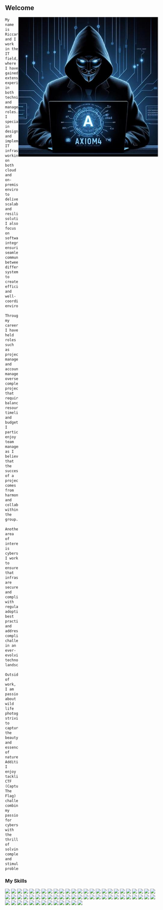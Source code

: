 ## Welcome
<img align="right" src="https://github.com/axiom4/axiom4/blob/main/avatar.jpeg">

```
My name is Riccardo, and I work in the IT field, where I have gained extensive experience in both technical and management roles. I specialize in designing and implementing IT infrastructures, working on both cloud and on-premise environments to deliver scalable and resilient solutions. I also focus on software integration, ensuring seamless communication between different systems to create efficient and well-coordinated environments.

Throughout my career, I have held roles such as project manager and account manager, overseeing complex projects that required balancing resources, timelines, and budgets. I particularly enjoy team management, as I believe that the success of a project comes from harmony and collaboration within the group.

Another area of interest is cybersecurity: I work to ensure that infrastructures are secure and compliant with regulations, adopting best practices and addressing compliance challenges in an ever-evolving technological landscape.

Outside of work, I am passionate about wild life photography, striving to capture the beauty and essence of nature. Additionally, I enjoy tackling CTF (Capture The Flag) challenges, combining my passion for cybersecurity with the thrill of solving complex and stimulating problems.
```

### My Skills

<div align="left">
<span><img src="https://img.shields.io/badge/Python-FFD43B?style=for-the-badge&logo=python&logoColor=blue"></span></span>
<span><img src="https://img.shields.io/badge/TypeScript-007ACC?style=for-the-badge&logo=typescript&logoColor=white"></span>
<span><img src="https://img.shields.io/badge/PHP-777BB4?style=for-the-badge&logo=php&logoColor=white"></span>
<span><img src="https://img.shields.io/badge/Perl-39457E?style=for-the-badge&logo=perl&logoColor=white"></span>
<span><img src="https://img.shields.io/badge/HTML5-E34F26?style=for-the-badge&logo=html5&logoColor=white"></span>
<span><img src="https://img.shields.io/badge/Angular-DD0031?style=for-the-badge&logo=angular&logoColor=white"></span>
<span><img src="https://img.shields.io/badge/CSS3-1572B6?style=for-the-badge&logo=css3&logoColor=white"></span>
<span><img src="https://img.shields.io/badge/C-00599C?style=for-the-badge&logo=c&logoColor=white"></span>
<span><img src="https://img.shields.io/badge/Ansible-000000?style=for-the-badge&logo=ansible&logoColor=white"></span>
<span><img src="https://img.shields.io/badge/Apache-D22128?style=for-the-badge&logo=Apache&logoColor=white"></span>
<span><img src="https://img.shields.io/badge/Bootstrap-563D7C?style=for-the-badge&logo=bootstrap&logoColor=white"></span>
<span><img src="https://img.shields.io/badge/Docker-2CA5E0?style=for-the-badge&logo=docker&logoColor=white"></span>
<span><img src="https://img.shields.io/badge/jQuery-0769AD?style=for-the-badge&logo=jquery&logoColor=white"></span>
<span><img src="https://img.shields.io/badge/JWT-000000?style=for-the-badge&logo=JSON%20web%20tokens&logoColor=white"></span>
<span><img src="https://img.shields.io/badge/kubernetes-326ce5.svg?&style=for-the-badge&logo=kubernetes&logoColor=white"></span>
<span><img src="https://img.shields.io/badge/Markdown-000000?style=for-the-badge&logo=markdown&logoColor=white"></span>
<span><img src="https://img.shields.io/badge/Nginx-009639?style=for-the-badge&logo=nginx&logoColor=white"></span>
<span><img src="https://img.shields.io/badge/npm-CB3837?style=for-the-badge&logo=npm&logoColor=white"></span>
<span><img src="https://img.shields.io/badge/Node%20js-339933?style=for-the-badge&logo=nodedotjs&logoColor=white"></span>
<span><img src="https://img.shields.io/badge/MySQL-005C84?style=for-the-badge&logo=mysql&logoColor=white"></span>
<span><img src="https://img.shields.io/badge/MongoDB-4EA94B?style=for-the-badge&logo=mongodb&logoColor=white"></span>
<span><img src="https://img.shields.io/badge/MariaDB-003545?style=for-the-badge&logo=mariadb&logoColor=white"></span>
<span><img src="https://img.shields.io/badge/Sqlite-003B57?style=for-the-badge&logo=sqlite&logoColor=white"></span>
<span><img src="https://img.shields.io/badge/Oracle-F80000?style=for-the-badge&logo=Oracle&logoColor=white"></span>
<span><img src="https://img.shields.io/badge/PostgreSQL-316192?style=for-the-badge&logo=postgresql&logoColor=white"></span>
<span><img src="https://img.shields.io/badge/redis-%23DD0031.svg?&style=for-the-badge&logo=redis&logoColor=white"></span>
<span><img src="https://img.shields.io/badge/Elastic_Search-005571?style=for-the-badge&logo=elasticsearch&logoColor=white"></span>
<span><img src="https://img.shields.io/badge/Linux-FCC624?style=for-the-badge&logo=linux&logoColor=black"></span>
<span><img src="https://img.shields.io/badge/Kali_Linux-557C94?style=for-the-badge&logo=kali-linux&logoColor=white"></span>
<span><img src="https://img.shields.io/badge/mac%20os-000000?style=for-the-badge&logo=apple&logoColor=white"></span>
<span><img src="https://img.shields.io/badge/Red%20Hat-EE0000?style=for-the-badge&logo=redhat&logoColor=white"></span>
<span><img src="https://img.shields.io/badge/Ubuntu-E95420?style=for-the-badge&logo=ubuntu&logoColor=white"></span>
<span><img src="https://img.shields.io/badge/Windows-0078D6?style=for-the-badge&logo=windows&logoColor=white"></span>
<span><img src="https://img.shields.io/badge/Arduino-00979D?style=for-the-badge&logo=Arduino&logoColor=white"></span>
<span><img src="https://img.shields.io/badge/espressif-E7352C?style=for-the-badge&logo=espressif&logoColor=white"></span>
<span><img src="https://img.shields.io/badge/HackTheBox-111927?style=for-the-badge&logo=Hack%20The%20Box&logoColor=9FEF00"></span>
<span><img src="https://img.shields.io/badge/TryHackMe-212C42?style=for-the-badge&logo=TryHackMe&logoColor=white"></span>
<span><img src="https://img.shields.io/badge/Wireshark-1679A7?style=for-the-badge&logo=Wireshark&logoColor=white"></span>
<span><img src="https://img.shields.io/badge/burpsuite-FF6633?style=for-the-badge&logo=burpsuite&logoColor=white"></span>
<span><img src="https://img.shields.io/badge/metasploit-2596CD?style=for-the-badge&logo=metasploit&logoColor=white"></span>
<span><img src="https://img.shields.io/badge/GitHub-100000?style=for-the-badge&logo=github&logoColor=white"></span>
<span><img src="https://img.shields.io/badge/GitLab-330F63?style=for-the-badge&logo=gitlab&logoColor=white"></span>
<span><img src="https://img.shields.io/badge/Grafana-F2F4F9?style=for-the-badge&logo=grafana&logoColor=orange&labelColor=F2F4F9"></span>
<span><img src="https://img.shields.io/badge/Kibana-005571?style=for-the-badge&logo=Kibana&logoColor=white"></span>
<span><img src="https://img.shields.io/badge/Prometheus-000000?style=for-the-badge&logo=prometheus&labelColor=000000"></span>
<span><img src="https://img.shields.io/badge/VMware-231f20?style=for-the-badge&logo=VMware&logoColor=white"></span>
<span><img src="https://img.shields.io/badge/Jira-0052CC?style=for-the-badge&logo=Jira&logoColor=white"></span>
<span><img src="https://img.shields.io/badge/Redmine-9C0000?style=for-the-badge&logo=Redmine&logoColor=white"></span>
<span><img src="https://img.shields.io/badge/TensorFlow-FF6F00?style=for-the-badge&logo=tensorflow&logoColor=white"></span>
<span><img src="https://img.shields.io/badge/PyTorch-EE4C2C?style=for-the-badge&logo=pytorch&logoColor=white"></span>
<span><img src="https://img.shields.io/badge/github%20copilot-000000?style=for-the-badge&logo=githubcopilot&logoColor=white"></span>
<span><img src="https://img.shields.io/badge/Joomla-5091CD?style=for-the-badge&logo=joomla&logoColor=white"></span>
<span><img src="https://img.shields.io/badge/Wordpress-21759B?style=for-the-badge&logo=wordpress&logoColor=white"></span>
<span><img src="https://img.shields.io/badge/Telegram-2CA5E0?style=for-the-badge&logo=telegram&logoColor=white"></span>
<span><img src="https://img.shields.io/badge/Azure_DevOps-0078D7?style=for-the-badge&logo=azure-devops&logoColor=white"></span>
<span><img src="https://img.shields.io/badge/Cloudflare-F38020?style=for-the-badge&logo=Cloudflare&logoColor=white"></span>
<span><img src="https://img.shields.io/badge/CISCO-1BA0D7?style=for-the-badge&logo=cisco&logoColor=white"></span>
<span><img src="https://img.shields.io/badge/VSCode-0078D4?style=for-the-badge&logo=visual%20studio%20code&logoColor=white"></span>
<span><img src="https://img.shields.io/badge/Visual_Studio-5C2D91?style=for-the-badge&logo=visual%20studio&logoColor=white"></span>
<span><img src="https://img.shields.io/badge/Swift-FA7343?style=for-the-badge&logo=swift&logoColor=white"></span>
<span><img src="https://img.shields.io/badge/Flutter-02569B?style=for-the-badge&logo=flutter&logoColor=white"></span>
<span><img src="https://img.shields.io/badge/OpenWrt-00B5E2?style=for-the-badge&logo=OpenWrt&logoColor=white"></span>
<span><img src="https://img.shields.io/badge/Raspberry%20Pi-A22846?style=for-the-badge&logo=Raspberry%20Pi&logoColor=white"></span>
</div>


